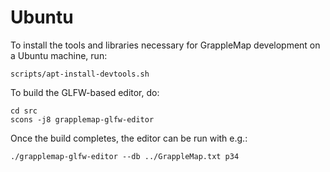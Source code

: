 Ubuntu
======

To install the tools and libraries necessary for GrappleMap development on a Ubuntu machine, run:

    scripts/apt-install-devtools.sh

To build the GLFW-based editor, do:

    cd src
    scons -j8 grapplemap-glfw-editor

Once the build completes, the editor can be run with e.g.:

    ./grapplemap-glfw-editor --db ../GrappleMap.txt p34
